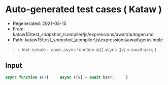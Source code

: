 # Auto-generated test cases ( Kataw )
- Regenerated: 2021-03-15
- From: kataw15\test\__snapshot__/compiler/js/expressions/await/autogen.md
- Path: kataw15\test\__snapshot__\compiler\js\expressions\await\gen\simple
> :: test: simple
> :: case: async function a(){     async ([v] = await bar);     }
## Input

`````js
async function a(){     async ([v] = await bar);     }
`````

